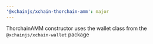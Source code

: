 ```yaml
---
'@xchainjs/xchain-thorchain-amm': major
---
```


ThorchainAMM constructor uses the wallet class from the `@xchainjs/xchain-wallet` package

